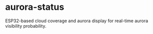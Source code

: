 # aurora-status
ESP32-based cloud coverage and aurora display for real-time aurora visibility probability.
